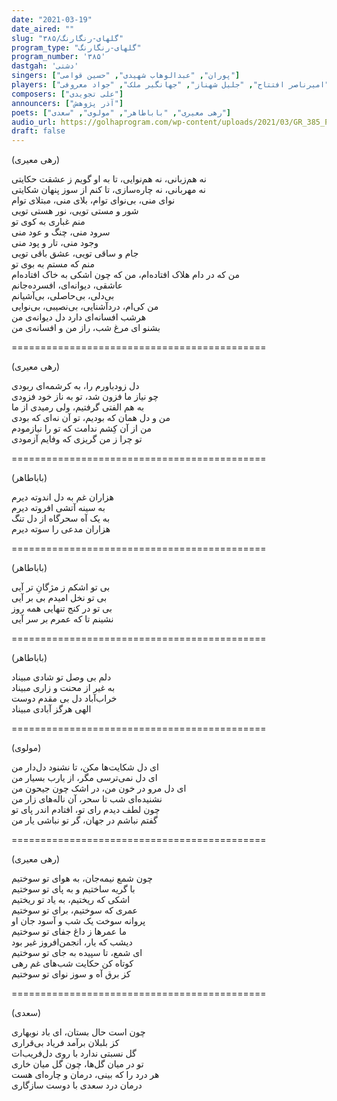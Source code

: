 ```yaml
---
date: "2021-03-19"
date_aired: ""
slug: "گلهای-رنگارنگ/۳۸۵"
program_type: "گلهای-رنگارنگ"
program_number: '۳۸۵'
dastgah: 'دشتی'
singers: ["پوران", "عبدالوهاب شهیدی", "حسین قوامی"]
players: ["امیرناصر افتتاح", "جلیل شهناز", "جهانگیر ملک", "جواد معروفی"]
composers: ["علی تجویدی"]
announcers: ["آذر پژوهش"]
poets: ["رهی معیری", "باباطاهر", "مولوی", "سعدی"]
audio_url: https://golhaprogram.com/wp-content/uploads/2021/03/GR_385_Pouran_Shahidi_Ghavami.mp3
draft: false
---
```


(رهی معیری)  

نه هم‌زبانی، نه هم‌نوایی، تا به او گویم ز عشقت حکایتی  
نه مهربانی، نه چاره‌سازی، تا کنم از سوز پنهان شکایتی  
نوای منی، بی‌نوای توام، بلای منی، مبتلای توام  
شور و مستی تویی، نور هستی تویی  
منم غباری به کوی تو  
سرود منی، چنگ و عود منی  
وجود منی، تار و پود منی  
جام و ساقی تویی، عشق باقی تویی  
منم که مستم به بوی تو  
من که در دام هلاک افتاده‌ام، من که چون اشکی به خاک افتاده‌ام  
عاشقی، دیوانه‌ای، افسرده‌جانم  
بی‌دلی، بی‌حاصلی، بی‌آشیانم  
من کی‌ام، دردآشنایی، بی‌نصیبی، بی‌نوایی  
هرشب افسانه‌ای دارد دل دیوانه‌ی من  
بشنو ای مرغ شب، راز من و افسانه‌ی من  

============================================  

(رهی معیری)  

دل زودباورم را، به کرشمه‌ای ربودی  
چو نیاز ما فزون شد، تو به ناز خود فزودی  
به هم الفتی گرفتیم، ولی رمیدی از ما  
من و دل همان که بودیم، تو آن نه‌ای که بودی  
من از آن کِشم ندامت که تو را نیازمودم  
تو چرا ز من گریزی که وفایم آزمودی  

============================================  

(باباطاهر)  

هزاران غم به دل اندوته دیرم  
به سینه آتشی افروته دیرم  
به یک آه سحرگاه از دل تنگ  
هزاران مدعی را سوته دیرم  

============================================  

(باباطاهر)  

بی تو اشکم ز مژگانِ تر آیی  
بی تو نخل امیدم بی بر آیی  
بی تو در کنج تنهایی همه روز  
نشینم تا که عمرم بر سر آیی  

============================================  

(باباطاهر)  

دلم بی وصل تو شادی مبیناد  
به غیر از محنت و زاری مبیناد  
خراب‌آباد دل بی مقدم دوست  
الهی هرگز آبادی مبیناد  

============================================  

(مولوی)  

ای دل شکایت‌ها مکن، تا نشنود دل‌دار من  
ای دل نمی‌ترسی مگر، از یارب بسیار من  
ای دل مرو در خون من، در اشک چون جیحون من  
نشنیده‌ای شب تا سحر، آن ناله‌های زار من  
چون لطف دیدم رای تو، افتادم اندر پای تو  
گفتم نباشم در جهان، گر تو نباشی یار من  

============================================  

(رهی معیری)  

چون شمع نیمه‌جان، به هوای تو سوختیم  
با گریه ساختیم و به پای تو سوختیم  
اشکی که ریختیم، به یاد تو ریختیم  
عمری که سوختیم، برای تو سوختیم  
پروانه سوخت یک شب و آسود جان او  
ما عمرها ز داغ جفای تو سوختیم  
دیشب که یار، انجمن‌افروز غیر بود  
ای شمع، تا سپیده به جای تو سوختیم  
کوتاه کن حکایت شب‌های غم رهی  
کز برق آه و سوز نوای تو سوختیم  

============================================  

(سعدی)  

چون است حال بستان، ای باد نوبهاری  
کز بلبلان برآمد فریاد بی‌قراری  
گل نسبتی ندارد با روی دل‌فریب‌ات  
تو در میان گل‌ها، چون گل میان خاری  
هر درد را که بینی، درمان و چاره‌ای هست  
درمان درد سعدی با دوست سازگاری  
